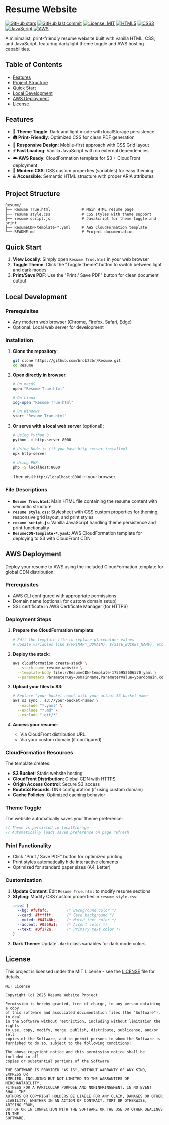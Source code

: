 # Resume Website

[![GitHub stars](https://img.shields.io/github/stars/brob23br/Resume?style=flat-square)](https://github.com/brob23br/Resume/stargazers)
[![GitHub last commit](https://img.shields.io/github/last-commit/brob23br/Resume?style=flat-square)](https://github.com/brob23br/Resume/commits/main)
[![License: MIT](https://img.shields.io/badge/License-MIT-yellow.svg?style=flat-square)](https://opensource.org/licenses/MIT)
[![HTML5](https://img.shields.io/badge/HTML5-E34F26?style=flat-square&logo=html5&logoColor=white)](https://developer.mozilla.org/en-US/docs/Web/HTML)
[![CSS3](https://img.shields.io/badge/CSS3-1572B6?style=flat-square&logo=css3&logoColor=white)](https://developer.mozilla.org/en-US/docs/Web/CSS)
[![JavaScript](https://img.shields.io/badge/JavaScript-F7DF1E?style=flat-square&logo=javascript&logoColor=black)](https://developer.mozilla.org/en-US/docs/Web/JavaScript)
[![AWS](https://img.shields.io/badge/AWS-232F3E?style=flat-square&logo=amazon-aws&logoColor=white)](https://aws.amazon.com/)

A minimalist, print-friendly resume website built with vanilla HTML, CSS, and JavaScript, featuring dark/light theme toggle and AWS hosting capabilities.

## Table of Contents

- [Features](#features)
- [Project Structure](#project-structure)
- [Quick Start](#quick-start)
- [Local Development](#local-development)
- [AWS Deployment](#aws-deployment)
- [License](#license)

## Features

- **🎨 Theme Toggle**: Dark and light mode with localStorage persistence
- **🖨️ Print-Friendly**: Optimized CSS for clean PDF generation
- **📱 Responsive Design**: Mobile-first approach with CSS Grid layout
- **⚡ Fast Loading**: Vanilla JavaScript with no external dependencies
- **☁️ AWS Ready**: CloudFormation template for S3 + CloudFront deployment
- **🔧 Modern CSS**: CSS custom properties (variables) for easy theming
- **♿ Accessible**: Semantic HTML structure with proper ARIA attributes

## Project Structure

```
Resume/
├── Resume True.html              # Main HTML resume page
├── resume style.css              # CSS styles with theme support
├── resume script.js              # JavaScript for theme toggle and print
├── ResumeCDN-template-*.yaml     # AWS CloudFormation template
└── README.md                     # Project documentation
```

## Quick Start

1. **View Locally**: Simply open `Resume True.html` in your web browser
2. **Toggle Theme**: Click the "Toggle theme" button to switch between light and dark modes
3. **Print/Save PDF**: Use the "Print / Save PDF" button for clean document output

## Local Development

### Prerequisites

- Any modern web browser (Chrome, Firefox, Safari, Edge)
- Optional: Local web server for development

### Installation

1. **Clone the repository**:
   ```bash
   git clone https://github.com/brob23br/Resume.git
   cd Resume
   ```

2. **Open directly in browser**:
   ```bash
   # On macOS
   open "Resume True.html"
   
   # On Linux
   xdg-open "Resume True.html"
   
   # On Windows
   start "Resume True.html"
   ```

3. **Or serve with a local web server** (optional):
   ```bash
   # Using Python 3
   python -m http.server 8000
   
   # Using Node.js (if you have http-server installed)
   npx http-server
   
   # Using PHP
   php -S localhost:8000
   ```

   Then visit `http://localhost:8000` in your browser.

### File Descriptions

- **`Resume True.html`**: Main HTML file containing the resume content with semantic structure
- **`resume style.css`**: Stylesheet with CSS custom properties for theming, responsive grid layout, and print styles
- **`resume script.js`**: Vanilla JavaScript handling theme persistence and print functionality
- **`ResumeCDN-template-*.yaml`**: AWS CloudFormation template for deploying to S3 with CloudFront CDN

## AWS Deployment

Deploy your resume to AWS using the included CloudFormation template for global CDN distribution.

### Prerequisites

- AWS CLI configured with appropriate permissions
- Domain name (optional, for custom domain setup)
- SSL certificate in AWS Certificate Manager (for HTTPS)

### Deployment Steps

1. **Prepare the CloudFormation template**:
   ```bash
   # Edit the template file to replace placeholder values
   # Update variables like ${PRIMARY_DOMAIN}, ${SITE_BUCKET_NAME}, etc.
   ```

2. **Deploy the stack**:
   ```bash
   aws cloudformation create-stack \
     --stack-name resume-website \
     --template-body file://ResumeCDN-template-1755952606570.yaml \
     --parameters ParameterKey=DomainName,ParameterValue=yourdomain.com
   ```

3. **Upload your files to S3**:
   ```bash
   # Replace 'your-bucket-name' with your actual S3 bucket name
   aws s3 sync . s3://your-bucket-name/ \
     --exclude "*.yaml" \
     --exclude "*.md" \
     --exclude ".git/*"
   ```

4. **Access your resume**:
   - Via CloudFront distribution URL
   - Via your custom domain (if configured)

### CloudFormation Resources

The template creates:
- **S3 Bucket**: Static website hosting
- **CloudFront Distribution**: Global CDN with HTTPS
- **Origin Access Control**: Secure S3 access
- **Route53 Records**: DNS configuration (if using custom domain)
- **Cache Policies**: Optimized caching behavior

### Theme Toggle

The website automatically saves your theme preference:

```javascript
// Theme is persisted in localStorage
// Automatically loads saved preference on page refresh
```

### Print Functionality

- Click "Print / Save PDF" button for optimized printing
- Print styles automatically hide interactive elements
- Optimized for standard paper sizes (A4, Letter)

### Customization

1. **Update Content**: Edit `Resume True.html` to modify resume sections
2. **Styling**: Modify CSS custom properties in `resume style.css`:
   ```css
   :root {
     --bg: #f8fafc;        /* Background color */
     --card: #ffffff;      /* Card background */
     --muted: #64748b;     /* Muted text color */
     --accent: #0369a1;    /* Accent color */
     --text: #0f172a;      /* Primary text color */
   }
   ```
3. **Dark Theme**: Update `.dark` class variables for dark mode colors

## License

This project is licensed under the MIT License - see the [LICENSE](LICENSE) file for details.

```
MIT License

Copyright (c) 2025 Resume Website Project

Permission is hereby granted, free of charge, to any person obtaining a copy
of this software and associated documentation files (the "Software"), to deal
in the Software without restriction, including without limitation the rights
to use, copy, modify, merge, publish, distribute, sublicense, and/or sell
copies of the Software, and to permit persons to whom the Software is
furnished to do so, subject to the following conditions:

The above copyright notice and this permission notice shall be included in all
copies or substantial portions of the Software.

THE SOFTWARE IS PROVIDED "AS IS", WITHOUT WARRANTY OF ANY KIND, EXPRESS OR
IMPLIED, INCLUDING BUT NOT LIMITED TO THE WARRANTIES OF MERCHANTABILITY,
FITNESS FOR A PARTICULAR PURPOSE AND NONINFRINGEMENT. IN NO EVENT SHALL THE
AUTHORS OR COPYRIGHT HOLDERS BE LIABLE FOR ANY CLAIM, DAMAGES OR OTHER
LIABILITY, WHETHER IN AN ACTION OF CONTRACT, TORT OR OTHERWISE, ARISING FROM,
OUT OF OR IN CONNECTION WITH THE SOFTWARE OR THE USE OR OTHER DEALINGS IN THE
SOFTWARE.
```
